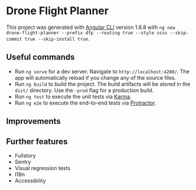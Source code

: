 # Drone Flight Planner

This project was generated with [Angular CLI](https://github.com/angular/angular-cli) version 1.6.8 with `ng new drone-flight-planner --prefix dfp --routing true --style scss --skip-commit true --skip-install true`.

## Useful commands

- Run `ng serve` for a dev server. Navigate to `http://localhost:4200/`. The app will automatically reload if you change any of the source files.
- Run `ng build` to build the project. The build artifacts will be stored in the `dist/` directory. Use the `-prod` flag for a production build.
- Run `ng test` to execute the unit tests via [Karma](https://karma-runner.github.io).
- Run `ng e2e` to execute the end-to-end tests via [Protractor](http://www.protractortest.org/).

## Improvements

## Further features
- Fullstory
- Sentry
- Visual regression tests
- I18n
- Accessibility
